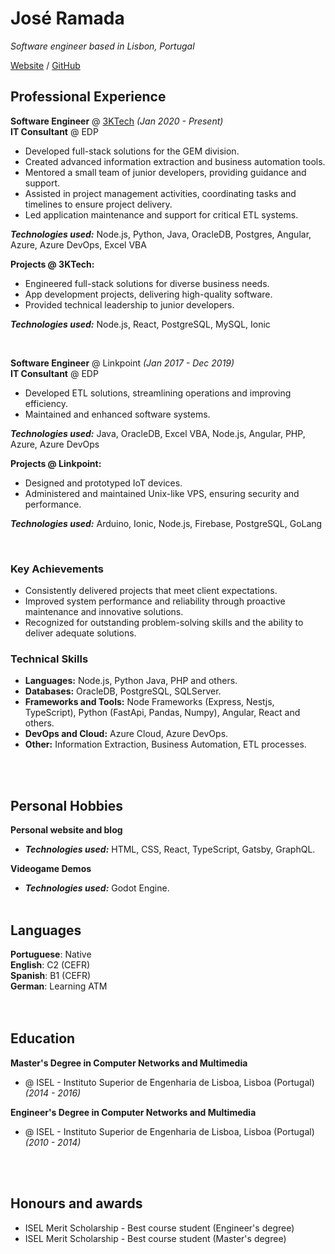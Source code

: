 # José Ramada

 _Software engineer based in Lisbon, Portugal_ <br>

[Website](https://jramada.github.io/pages/about) / [GitHub](https://github.com/jramada/)

## Professional Experience

**Software Engineer** @ [3KTech](https://3ktech.pt/) _(Jan 2020 - Present)_  
**IT Consultant** @ EDP
- Developed full-stack solutions for the GEM division.
- Created advanced information extraction and business automation tools.
- Mentored a small team of junior developers, providing guidance and support.
- Assisted in project management activities, coordinating tasks and timelines to ensure project delivery.
- Led application maintenance and support for critical ETL systems.

**_Technologies used:_** Node.js, Python, Java, OracleDB, Postgres, Angular, Azure, Azure DevOps, Excel VBA

**Projects @ 3KTech:**
- Engineered full-stack solutions for diverse business needs.
- App development projects, delivering high-quality software.
- Provided technical leadership to junior developers.

**_Technologies used:_** Node.js, React, PostgreSQL, MySQL, Ionic

<br>

**Software Engineer** @ Linkpoint _(Jan 2017 - Dec 2019)_  
**IT Consultant** @ EDP
- Developed ETL solutions, streamlining operations and improving efficiency.
- Maintained and enhanced software systems.

**_Technologies used:_** Java, OracleDB, Excel VBA, Node.js, Angular, PHP, Azure, Azure DevOps

**Projects @ Linkpoint:**
- Designed and prototyped IoT devices.
- Administered and maintained Unix-like VPS, ensuring security and performance.

**_Technologies used:_** Arduino, Ionic, Node.js, Firebase, PostgreSQL, GoLang

<br>

### Key Achievements
- Consistently delivered projects that meet client expectations.
- Improved system performance and reliability through proactive maintenance and innovative solutions.
- Recognized for outstanding problem-solving skills and the ability to deliver adequate solutions.

### Technical Skills
- **Languages:** Node.js, Python Java, PHP and others.
- **Databases:** OracleDB, PostgreSQL, SQLServer.
- **Frameworks and Tools:** Node Frameworks (Express, Nestjs, TypeScript), Python (FastApi, Pandas, Numpy), Angular, React and others.
- **DevOps and Cloud:** Azure Cloud, Azure DevOps.
- **Other:** Information Extraction, Business Automation, ETL processes.

<br><br>

## Personal Hobbies

**Personal website and blog**<br>
  - **_Technologies used:_** HTML, CSS, React, TypeScript, Gatsby, GraphQL.

**Videogame Demos**
  - **_Technologies used:_** Godot Engine.
<br><br>


## Languages 

**Portuguese**: Native <br>
**English**: C2 (CEFR) <br>
**Spanish**: B1 (CEFR) <br>
**German**: Learning ATM <br>
<br><br>

## Education 

**Master's Degree in Computer Networks and Multimedia**<br>
- @ ISEL - Instituto Superior de Engenharia de Lisboa, Lisboa (Portugal) _(2014 - 2016)_ <br>

**Engineer's Degree in Computer Networks and Multimedia**<br>
- @ ISEL - Instituto Superior de Engenharia de Lisboa, Lisboa (Portugal) _(2010 - 2014)_ <br>

<br><br>

## Honours and awards

- ISEL Merit Scholarship - Best course student (Engineer's degree) 
- ISEL Merit Scholarship - Best course student (Master's degree)
 
